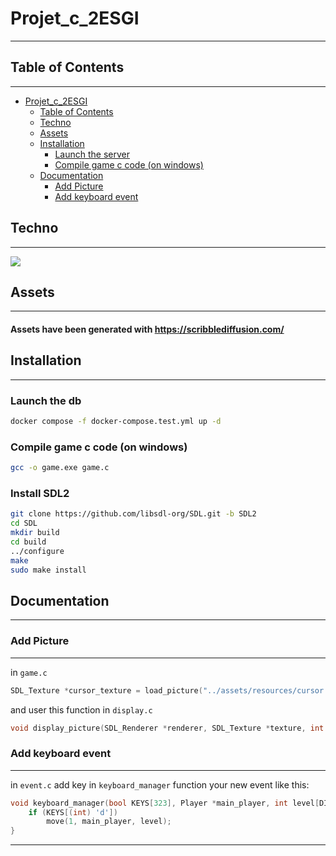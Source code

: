 # Projet_c_2ESGI

---

## Table of Contents

---

- [Projet_c_2ESGI](#projet_c_2esgi)
  - [Table of Contents](#table-of-contents)
  - [Techno](#techno)
  - [Assets](#assets)
  - [Installation](#installation)
    - [Launch the server](#launch-the-server)
    - [Compile game c code (on windows)](#compile-game-c-code-on-windows)
  - [Documentation](#documentation)
      - [Add Picture](#add-picture)
      - [Add keyboard event](#add-keyboard-event)



## Techno

---
![](https://img.shields.io/badge/C-00599C?style=for-the-badge&logo=c&logoColor=white)





## Assets

---

#### Assets have been generated with https://scribblediffusion.com/


## Installation

---

### Launch the db
```bash
docker compose -f docker-compose.test.yml up -d
```

### Compile game c code (on windows)
```bash
gcc -o game.exe game.c
```

### Install SDL2
```bash
git clone https://github.com/libsdl-org/SDL.git -b SDL2
cd SDL
mkdir build
cd build
../configure
make
sudo make install
```


## Documentation

---


### Add Picture

---

in `game.c`
```c
SDL_Texture *cursor_texture = load_picture("../assets/resources/cursor.bmp", renderer);
```

and user this function in `display.c`
```c
void display_picture(SDL_Renderer *renderer, SDL_Texture *texture, int x, int y, int w, int h);
```


### Add keyboard event

---

in `event.c` add key in `keyboard_manager` function your new event like this:
```c
void keyboard_manager(bool KEYS[323], Player *main_player, int level[DIMENSION_LEVEL1_X][DIMENSION_LEVEL1_Y]) {
    if (KEYS[(int) 'd'])
        move(1, main_player, level);
}
```

---